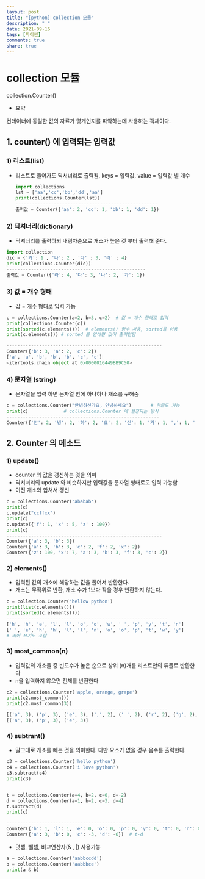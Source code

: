 ```yaml
---
layout: post
title: "[python] collection 모듈"
description: " "
date: 2021-09-16
tags: [파이썬]
comments: true
share: true
---
```


# collection 모듈

collection.Counter()

- 요약

컨테이너에 동일한 값의 자료가 몇개인지를 파악하는데 사용하는 객체이다.

## 1. counter() 에 입력되는 입력값

### 1) 리스트(list)

- 리스트로 들어가도 딕셔너리로 출력됨, keys = 입력값, value = 입력값 별 개수

  ```python
  import collections
  lst = ['aa','cc','bb','dd','aa']
  print(collections.Counter(lst))
  ----------------------------------------------------
  출력값 = Counter({'aa': 2, 'cc': 1, 'bb': 1, 'dd': 1})
  ```

  

### 2) 딕셔너리(dictionary)

- 딕셔너리를 출력하되 내림차순으로 개소가 높은 것 부터 출력해 준다. 

```python
import collection
dic = {'가': 1 , '나': 2 , '다' : 3, '라' : 4}
print(collections.Counter(dic))
---------------------------------------------------
출력값 = Counter({'라': 4, '다': 3, '나': 2, '가': 1})
```



### 3) 값 = 개수 형태

- 값 = 개수 형태로 입력 가능

```python
c = collections.Counter(a=2, b=3, c=2)  # 값 = 개수 형태로 입력
print(collections.Counter(c))
print(sorted(c.elements()))  # elements() 함수 사용, sorted를 이용
print(c.elements()) # sorted 를 안하면 값이 출력안됨

---------------------------------------------------------
Counter({'b': 3, 'a': 2, 'c': 2})
['a', 'a', 'b', 'b', 'b', 'c', 'c']
<itertools.chain object at 0x0000016449BB9C50>
```



### 4) 문자열 (string)

- 문자열을 입력 하면 문자열 안에 하나하나 개소를 구해줌

```python
c = collections.Counter("안녕하신가요, 안녕하세요")       # 한글도 가능
print(c)             # collections.Counter 에 설정되는 방식  
--------------------------------------------------------
Counter({'안': 2, '녕': 2, '하': 2, '요': 2, '신': 1, '가': 1, ',': 1, ' ': 1, '세': 1})

```



## 2. Counter 의 메소드

### 1) update()

- counter 의 값을 갱신하는 것을 의미
- 딕셔너리의 update 와 비슷하지만 입력값을 문자열 형태로도 입력 가능함
- 이전 개소와 합쳐서 갱신

```python
c = collections.Counter('ababab')
print(c)
c.update("ccffxx")
print(c)
c.update({'f': 1, 'x' : 5, 'z' : 100})
print(c)
---------------------------------------------------------
Counter({'a': 3, 'b': 3})
Counter({'a': 3, 'b': 3, 'c': 2, 'f': 2, 'x': 2})
Counter({'z': 100, 'x': 7, 'a': 3, 'b': 3, 'f': 3, 'c': 2})
```



### 2) elements()

-  입력된 값의 개소에 해당하는 값을 풀어서 반환한다.
-  개소는 무작위로 반환, 개소 수가 1보다 작을 경우 반환하지 않는다.

```python
c = collection.Counter('hellow python')
print(list(c.elements()))
print(sorted(c.elements()))
-----------------------------------------------------------
['h', 'h', 'e', 'l', 'l', 'o', 'o', 'w', ' ', 'p', 'y', 't', 'n']
[' ', 'e', 'h', 'h', 'l', 'l', 'n', 'o', 'o', 'p', 't', 'w', 'y']
# 띄어 쓰기도 포함
```



### 3) most_common(n)

- 입력값의 개소들 중 빈도수가 높은 순으로 상위 (n)개를 리스트안의 튜플로 반환한다
- n을 입력하지 않으면 전체를 반환한다

```python
c2 = collections.Counter('apple, orange, grape')
print(c2.most_common())
print(c2.most_common(3))
-----------------------------------------------------------
[('a', 3), ('p', 3), ('e', 3), (',', 2), (' ', 2), ('r', 2), ('g', 2), ('l', 1), ('o', 1), ('n', 1)]
[('a', 3), ('p', 3), ('e', 3)]
```



### 4) subtrant()

- 말그대로 개소를 빼는 것을 의미한다. 다만 요소가 없을 경우 음수를 출력한다.

```python
c3 = collections.Counter('hello python')
c4 = collections.Counter('i love python')
c3.subtract(c4)
print(c3)


t = collections.Counter(a=4, b=2, c=0, d=-2)
d = collections.Counter(a=1, b=2, c=3, d=4)
t.subtract(d)
print(c)

------------------------------------------------------------
Counter({'h': 1, 'l': 1, 'e': 0, 'o': 0, 'p': 0, 'y': 0, 't': 0, 'n': 0, ' ': -1, 'i': -1, 'v': -1})
Counter({'a': 3, 'b': 0, 'c': -3, 'd': -6})  # t-d
```



- 덧셈, 뺄셈, 비교연산자(& , |) 사용가능

```python
a = collections.Counter('aabbccdd')
b = collections.Counter('aabbbce')
print(a & b)

```


